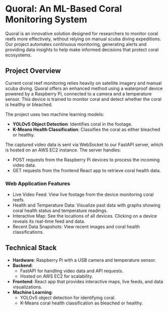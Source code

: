 # Quoral: An ML-Based Coral Monitoring System

Quoral is an innovative solution designed for researchers to monitor coral reefs more effectively, without relying on manual scuba diving expeditions. Our project automates continuous monitoring, generating alerts and providing data insights to help make informed decisions that protect coral ecosystems.

## Project Overview

Current coral reef monitoring relies heavily on satellite imagery and manual scuba diving. Quoral offers an enhanced method using a waterproof device powered by a Raspberry Pi, connected to a camera and a temperature sensor. This device is trained to monitor coral and detect whether the coral is healthy or bleached.

The project uses two machine learning models:
- **YOLOv5 Object Detection**: Identifies coral in the footage.
- **K-Means Health Classification**: Classifies the coral as either bleached or healthy.

The captured video data is sent via WebSocket to our FastAPI server, which is hosted on an AWS EC2 instance. The server handles:
- POST requests from the Raspberry Pi devices to process the incoming video data.
- GET requests from the frontend React app to retrieve coral health data.

### Web Application Features
- Live Video Feed: View live footage from the device monitoring coral reefs.
- Health and Temperature Data: Visualize past data with graphs showing coral health status and temperature readings.
- Interactive Map: See the locations of all devices. Clicking on a device reveals its real-time feed and data.
- Recent Data Snapshots: View recent images and coral health classifications.

## Technical Stack

- **Hardware**: Raspberry Pi with a USB camera and temperature sensor.
- **Backend**: 
  - FastAPI for handling video data and API requests.
  - Hosted on AWS EC2 for scalability.
- **Frontend**: React app that provides interactive maps, live feeds, and data visualizations.
- **Machine Learning**: 
  - YOLOv5 object detection for identifying coral.
  - K-Means coral health classification as bleached or healthy.
